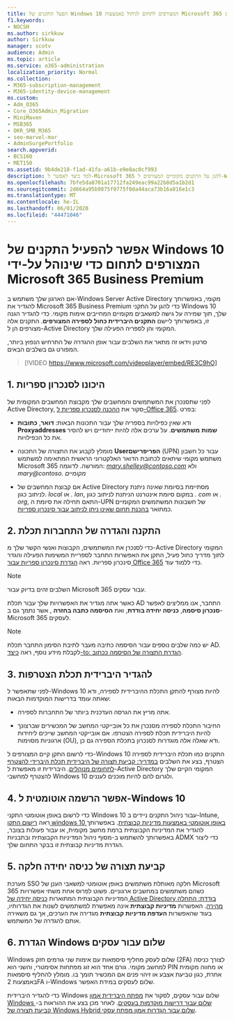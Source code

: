 ```yaml
---
title: הפעל התקנים של Windows 10 המצורפים לתחום לניהול באמצעות Microsoft 365 עבור עסקים
f1.keywords:
- NOCSH
ms.author: sirkkuw
author: Sirkkuw
manager: scotv
audience: Admin
ms.topic: article
ms.service: o365-administration
localization_priority: Normal
ms.collection:
- M365-subscription-management
- M365-identity-device-management
ms.custom:
- Adm_O365
- Core_O365Admin_Migration
- MiniMaven
- MSB365
- OKR_SMB_M365
- seo-marvel-mar
- AdminSurgePortfolio
search.appverid:
- BCS160
- MET150
ms.assetid: 9b4de218-f1ad-41fa-a61b-e9e8ac0cf993
description: למד כיצד לאפשר ל-Microsoft 365 להגן על התקנים מקומיים המצורפים ל-Windows 10 באמצעות ספריות בתוך מספר צעדים בלבד.
ms.openlocfilehash: 7bfe5da8701a17712fa249eac99a22b8d5a1b2d1
ms.sourcegitcommit: 2d664a95b9875f0775f0da44aca73b16a816e1c3
ms.translationtype: MT
ms.contentlocale: he-IL
ms.lasthandoff: 06/01/2020
ms.locfileid: "44471046"
---
```

# <a name="enable-domain-joined-windows-10-devices-to-be-managed-by-microsoft-365-business-premium"></a>אפשר להפעיל התקנים של Windows 10 המצורפים לתחום כדי שינוהל על-ידי Microsoft 365 Business Premium

אם הארגון שלך משתמש ב-Windows Server Active Directory מקומי, באפשרותך להגדיר את Microsoft 365 Business Premium כדי להגן על התקני Windows 10 שלך, תוך שמירה על גישה למשאבים מקומיים המחייבים אימות מקומי.
כדי להגדיר הגנה זו, באפשרותך ליישם **התקנים היברידית כחול לספירה המצורפים**. התקנים אלה מצורפים הן ל-Active Directory המקומי והן לספריה הפעילה שלך.

סרטון וידאו זה מתאר את השלבים עבור אופן ההגדרה של התרחיש הנפוץ ביותר, המפורט גם בשלבים הבאים.

> [!VIDEO https://www.microsoft.com/videoplayer/embed/RE3C9hO]
  

## <a name="1-prepare-for-directory-synchronization"></a>1. היכונו לסנכרון ספריות 

לפני שתסנכרן את המשתמשים והמחשבים שלך מקבוצת המחשבים המקומית של Active Directory, סקור את [ההכנה לסנכרון ספריות ל-Office 365](https://docs.microsoft.com/office365/enterprise/prepare-for-directory-synchronization). בפרט:

   - ודא שאין כפילויות בספריה שלך עבור התכונות הבאות: **דואר**, **כתובות Proxyaddresses שמות** **משתמשים**. על ערכים אלה להיות ייחודיים ויש להסיר את כל הכפילויות.
   
   - מומלץ לקבוע את התצורה של התכונה **Userהפריפרישם** (UPN) עבור כל חשבון משתמש מקומי שיתאים לכתובת הדואר האלקטרוני הראשית המתאימה למשתמש Microsoft 365 המורשה. לדוגמה: *mary.shelley@contoso.com* ולא *mary@contoso. מקומיים*
   
   - אם קבוצת המחשבים של Active Directory מסתיימת בסיומת שאינה ניתנת לניתוב כגון. *local* או *. lan*, במקום סיומת אינטרנט הניתנת לניתוב כגון *. com* או *. org*, התאם תחילה את סיומת ה-UPN של חשבונות המשתמשים המקומיים כמתואר [בהכנת תחום שאינו ניתן לניתוב עבור סינכרון ספריות](https://docs.microsoft.com/office365/enterprise/prepare-a-non-routable-domain-for-directory-synchronization). 

## <a name="2-install-and-configure-azure-ad-connect"></a>2. התקנה והגדרה של התחברות תכלת

כדי לסנכרן את המשתמשים, הקבוצות ואנשי הקשר שלך מ-Active Directory המקומי לתוך מדריך כחול פעיל, התקן את האפשרות התחבר לספריית המשימות הפעילה והגדר סינכרון ספריות. ראה [הגדרת סינכרון ספריות עבור Office 365](https://docs.microsoft.com/office365/enterprise/set-up-directory-synchronization) כדי ללמוד עוד.

> [!NOTE]
> השלבים זהים בדיוק עבור Microsoft 365 עבור עסקים. 

כאשר אתה מגדיר את האפשרויות שלך עבור תכלת AD התחבר, אנו ממליצים לאפשר **סנכרון סיסמה**, **כניסה יחידה בודדת**, ואת **הסיסמה כתבה בחזרה** , אשר נתמך גם ב-Microsoft 365 לעסקים.

> [!NOTE]
> יש כמה שלבים נוספים עבור הסיסמה כתיבה מעבר לתיבת הסימון התחבר תכלת AD. לקבלת מידע נוסף, ראה [כיצד-to: הגדרת התצורה של הסיסמה ככתוב](https://docs.microsoft.com/azure/active-directory/authentication/howto-sspr-writeback). 

## <a name="3-configure-hybrid-azure-ad-join"></a>3. להגדיר היברידית תכלת הצטרפות

לפני שתאפשר ל-Windows 10 להיות מצורף להתקן התכלת ההיברידית לספירה, ודא שאתה עומד בדרישות המוקדמות הבאות:

   - אתה מריץ את הגרסה העדכנית ביותר של התחברות לספירה.

   - החיבור התכלת לספירה מסנכרן את כל אובייקטי המחשב של המכשירים שברצונך להיות היברידית תכלת לספירה הצטרפו. אם אובייקטי המחשב שייכים ליחידות ארגוניות מסוימות (OU), ודא שאלה אלה מוגדרות לסנכרון בתכלת הספירה גם כן.

כדי לרשום התקן קיים המצורפים ל-Windows 10 התקנים כמו תכלת היברידית לספירה הצטרף, בצע את השלבים [במדריך: קביעת תצורה של היברידית תכלת היברידי להצטרף לתחומים מנוהלים](https://docs.microsoft.com/azure/active-directory/devices/hybrid-azuread-join-managed-domains#configure-hybrid-azure-ad-join). היברידית זו מאפשרת ל-Active Directory המקומי הקיים שלך להצטרף למחשבי Windows 10 ולגרום להם להיות מוכנים לעננים.
    
## <a name="4-enable-automatic-enrollment-for-windows-10"></a>4. אפשר הרשמה אוטומטית ל-Windows 10

 כדי לרשום באופן אוטומטי התקני Windows 10 עבור ניהול התקנים ניידים ב-Intune, ראה [רישום התקן windows 10 באופן אוטומטי באמצעות מדיניות קבוצתית](https://docs.microsoft.com/windows/client-management/mdm/enroll-a-windows-10-device-automatically-using-group-policy). באפשרותך להגדיר את המדיניות הקבוצתית ברמת מחשב מקומית, או עבור פעולות בצובר, באפשרותך להשתמש ב-מסוף ניהול המדיניות הקבוצתית ובתבניות ADMX כדי ליצור הגדרת מדיניות קבוצתית זו בבקר התחום שלך.

## <a name="5-configure-seamless-single-sign-on"></a>5. קביעת תצורה של כניסה יחידה חלקה

  מערכת SSO חלקה מאותלת משתמשים באופן אוטומטי למשאבי הענן של Microsoft 365 כשהם משתמשים במחשבים ארגוניים. פשוט לפרוס אחת משתי אפשרויות המדיניות הקבוצתית המתוארות [כניסה יחידה של Active Directory בודדת: התחלה מהירה](https://docs.microsoft.com/azure/active-directory/hybrid/how-to-connect-sso-quick-start#step-2-enable-the-feature). האפשרות **מדיניות קבוצתית** אינה מאפשרת למשתמשים לשנות את הגדרותיו, בעוד שהאפשרות **העדפת מדיניות קבוצתית** מגדירה את הערכים, אך גם משאירה אותם להגדרה של המשתמש.

## <a name="6-set-up-windows-hello-for-business"></a>6. הגדרת Windows שלום עבור עסקים

 Windows שלום לעסק מחליף סיסמאות עם אימות שני גורמים חזק (2FA) לצורך כניסה למחשב מקומי. גורם אחד הוא זוג מפתחות אסימטרי, והשני הוא PIN או מחווה מקומית אחרת, כגון טביעת אצבע או זיהוי פנים אם המכשיר תומך בו. מומלץ להחליף סיסמאות באמצעות 2FA ו-Windows שלום לעסקים במידת האפשר.

כדי להגדיר היברידית Windows שלום עבור עסקים, לסקור את [מפתח היברידית אמון Windows שלום עבור דרישות מוקדמות בעסקים](https://docs.microsoft.com/windows/security/identity-protection/hello-for-business/hello-hybrid-key-trust-prereqs). לאחר מכן בצע את ההוראות ב- [קביעת תצורה של Windows Hybrid שלום עבור הגדרות אמון מפתח עסקי](https://docs.microsoft.com/windows/security/identity-protection/hello-for-business/hello-hybrid-key-whfb-settings). 

